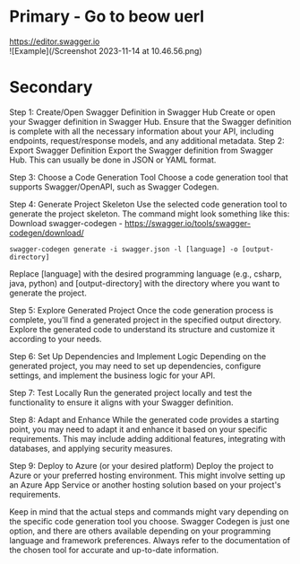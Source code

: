# Primary - Go to beow uerl 
https://editor.swagger.io
<br>
![Example](/Screenshot 2023-11-14 at 10.46.56.png)

# Secondary 
Step 1: Create/Open Swagger Definition in Swagger Hub
Create or open your Swagger definition in Swagger Hub.
Ensure that the Swagger definition is complete with all the necessary information about your API, including endpoints, request/response models, and any additional metadata.
Step 2: Export Swagger Definition
Export the Swagger definition from Swagger Hub. This can usually be done in JSON or YAML format.

Step 3: Choose a Code Generation Tool
Choose a code generation tool that supports Swagger/OpenAPI, such as Swagger Codegen.

Step 4: Generate Project Skeleton
Use the selected code generation tool to generate the project skeleton. The command might look something like this: 
Download swagger-codegen - https://swagger.io/tools/swagger-codegen/download/

```swagger-codegen generate -i swagger.json -l [language] -o [output-directory]```

Replace [language] with the desired programming language (e.g., csharp, java, python) and [output-directory] with the directory where you want to generate the project.

Step 5: Explore Generated Project
Once the code generation process is complete, you'll find a generated project in the specified output directory. Explore the generated code to understand its structure and customize it according to your needs.

Step 6: Set Up Dependencies and Implement Logic
Depending on the generated project, you may need to set up dependencies, configure settings, and implement the business logic for your API.

Step 7: Test Locally
Run the generated project locally and test the functionality to ensure it aligns with your Swagger definition.

Step 8: Adapt and Enhance
While the generated code provides a starting point, you may need to adapt it and enhance it based on your specific requirements. This may include adding additional features, integrating with databases, and applying security measures.

Step 9: Deploy to Azure (or your desired platform)
Deploy the project to Azure or your preferred hosting environment. This might involve setting up an Azure App Service or another hosting solution based on your project's requirements.

Keep in mind that the actual steps and commands might vary depending on the specific code generation tool you choose. 
Swagger Codegen is just one option, and there are others available depending on your programming language and framework preferences. 
Always refer to the documentation of the chosen tool for accurate and up-to-date information.
